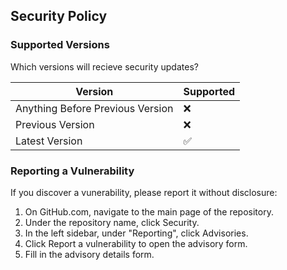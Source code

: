 ## Security Policy

### Supported Versions

Which versions will recieve security updates?

| Version                          | Supported          |
| -------------------------------- | ------------------ |
| Anything Before Previous Version | :x:                |
| Previous Version                 | :x:                |
| Latest Version                   | :white_check_mark: |

### Reporting a Vulnerability

If you discover a vunerability, please report it without disclosure:

1) On GitHub.com, navigate to the main page of the repository.
2) Under the repository name, click Security.
3) In the left sidebar, under "Reporting", click Advisories.
4) Click Report a vulnerability to open the advisory form.
5) Fill in the advisory details form.
